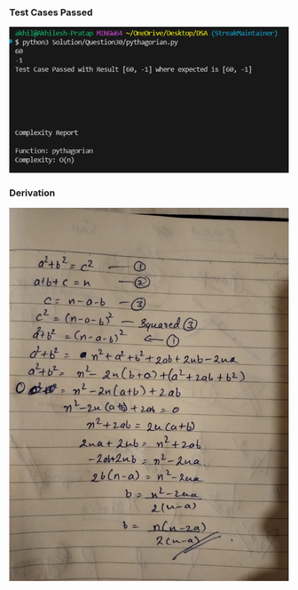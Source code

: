 ### Test Cases Passed
![Test Case Report](SolutionScreenShots/image.png)



### Derivation
![Derivation for finding b in pythagoras theoram](SolutionScreenShots/derivation.jpg)